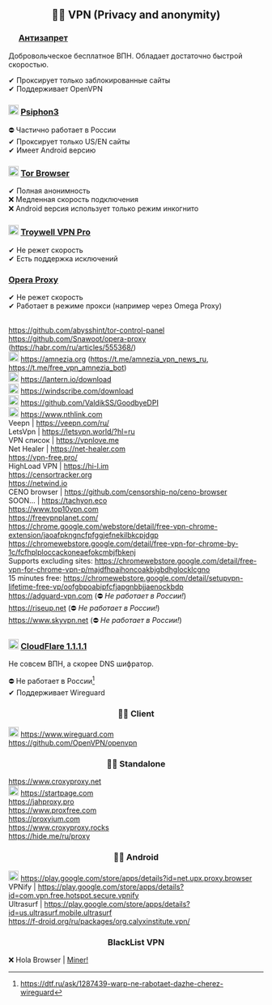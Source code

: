 <h2 align="center">🕵️‍♂️ VPN (Privacy and anonymity)</h2>

<h3> <img width=16px src="https://i.imgur.com/LZCFWf2.png"></img> <a href="https://antizapret.prostovpn.org">Антизапрет</a></h3>

Добровольческое бесплатное ВПН. Обладает достаточно быстрой скоростью.

✔ Проксирует только заблокированные сайты
<br>
✔ Поддерживает OpenVPN

<h3> <img width=20px src="https://i.imgur.com/D1KhiFU.png"></img> <a href="https://psiphon3.com/download.html">Psiphon3</a></h3>

⛔ Частично работает в России
<br>
✔ Проксирует только US/EN сайты
<br>
✔ Имеет Android версию

<h3> <img width=20px src="https://i.imgur.com/iEYiV6S.png"></img> <a href="https://torproject.org/download/">Tor Browser</a></h3>
✔ Полная анонимность
<br>
❌ Медленная скорость подключения
<br>
❌ Android версия использует только режим инкогнито

<h3> <img width=20px src="https://i.imgur.com/eq4sLmU.png"></img> <a href="https://chromewebstore.google.com/detail/troywell-vpn-pro-fast-and/ngkjielajlecigijlijjkhkhlhmmcgfh">Troywell VPN Pro</a></h3>
✔ Не режет скорость
<br>
✔ Есть поддержка исключений

<h3> <a href="https://github.com/Snawoot/opera-proxy">Opera Proxy</a></h3>
✔ Не режет скорость
<br>
✔ Работает в режиме прокси (например через Omega Proxy)
<br><br>

https://github.com/abysshint/tor-control-panel
<br>
https://github.com/Snawoot/opera-proxy (https://habr.com/ru/articles/555368/)
<br>
<img width=20px src="https://i.imgur.com/YF43wA4.png"></img> https://amnezia.org (https://t.me/amnezia_vpn_news_ru, https://t.me/free_vpn_amnezia_bot)
<br>
<img width=20px src="https://i.imgur.com/Ck0mIRu.png"></img> https://lantern.io/download
<br>
<img width=20px src="https://i.imgur.com/s0Z9qE0.png"></img> https://windscribe.com/download
<br>
<img width=20px src="https://i.imgur.com/WIYjsmF.png"></img> https://github.com/ValdikSS/GoodbyeDPI
<br>
<img width=20px src="https://i.imgur.com/ZPk4Rro.png"></img> https://www.nthlink.com
<br>
Veepn | https://veepn.com/ru/
<br>
LetsVpn | https://letsvpn.world/?hl=ru
<br>
VPN список | https://vpnlove.me
<br>
Net Healer | https://net-healer.com
<br>
https://vpn-free.pro/
<br>
HighLoad VPN | https://hi-l.im
<br>
https://censortracker.org
<br>
https://netwind.io
<br>
CENO browser | https://github.com/censorship-no/ceno-browser
<br>
SOON... | https://tachyon.eco 
<br>
https://www.top10vpn.com
<br>
https://freevpnplanet.com/
<br>
https://chrome.google.com/webstore/detail/free-vpn-chrome-extension/jaoafpkngncfpfggjefnekilbkcpjdgp
<br>
https://chromewebstore.google.com/detail/free-vpn-for-chrome-by-1c/fcfhplploccackoneaefokcmbjfbkenj
<br>
Supports excluding sites: https://chromewebstore.google.com/detail/free-vpn-for-chrome-vpn-p/majdfhpaihoncoakbjgbdhglocklcgno
<br>
15 minutes free: https://chromewebstore.google.com/detail/setupvpn-lifetime-free-vp/oofgbpoabipfcfjapgnbbjjaenockbdp
<br>
https://adguard-vpn.com (⛔ *Не работает в России!*)
<br>
https://riseup.net (⛔ *Не работает в России!*)
<br>
https://www.skyvpn.net (⛔ *Не работает в России!*)

<h3> <img width=20px src="https://i.imgur.com/jakBQAz.png"></img> <a href="https://1.1.1.1">CloudFlare 1.1.1.1</a></h3>

Не совсем ВПН, а скорее DNS шифратор. 

⛔ Не работает в России[^1]
<br>
✔ Поддерживает Wireguard

<h3 align="center">🕵️‍♂️ Client</h3>

<img width=20px src="https://i.imgur.com/ufoZxTs.png"></img> https://www.wireguard.com
<br>
https://github.com/OpenVPN/openvpn

<h3 align="center">🕵️‍♂️ Standalone</h3>

https://www.croxyproxy.net
<br>
<img width=20px src="https://i.imgur.com/qL762qt.png"></img> https://startpage.com
<br>
https://jahproxy.pro
<br>
https://www.proxfree.com
<br>
https://proxyium.com
<br>
https://www.croxyproxy.rocks
<br>
https://hide.me/ru/proxy

<h3 align="center">🕵️‍♂️ Android</h3>

<img width=20px src="https://i.imgur.com/BP4UzNb.png"></img> https://play.google.com/store/apps/details?id=net.upx.proxy.browser
<br>
VPNify | https://play.google.com/store/apps/details?id=com.vpn.free.hotspot.secure.vpnify
<br>
Ultrasurf | https://play.google.com/store/apps/details?id=us.ultrasurf.mobile.ultrasurf
<br>
https://f-droid.org/ru/packages/org.calyxinstitute.vpn/

<h3 align="center">BlackList VPN</h3>

❌ Hola Browser | [Miner!](https://www.virustotal.com/gui/file/58357489ac2cee4e5cc93d5f5011c9af5a20f1ddbf2021070fb9859a18e4bf03/detection)

[^1]: https://dtf.ru/ask/1287439-warp-ne-rabotaet-dazhe-cherez-wireguard
